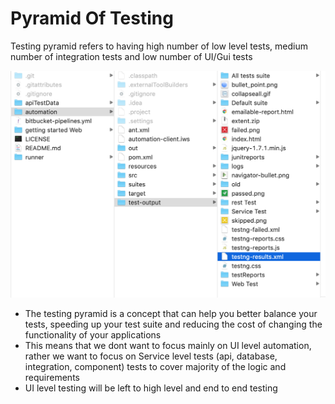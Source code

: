 # Pyramid Of Testing

Testing pyramid refers to having high number of low level tests, medium number of integration tests and low number of UI/Gui tests

![](../.gitbook/assets/image%20%2865%29.png)

* The testing pyramid is a concept that can help you better balance your tests, speeding up your test suite and reducing the cost of changing the functionality of your applications
* This means that we dont want to focus mainly on UI level automation, rather we want to focus on Service level tests \(api, database, integration, component\) tests to cover majority of the logic and requirements
* UI level testing will be left to high level and end to end testing

